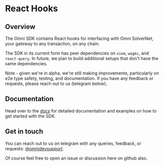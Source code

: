 # React Hooks

## Overview

The Omni SDK contains React hooks for interfacing with Omni SolverNet, your gateway to any transaction, on any chain.

The SDK in its current form has peer dependencies on `viem`, `wagmi`, and `react-query`. In future, we plan to build additional setups that don't have the same dependencies.

Note - given we're in alpha, we're still making improvements, particularly on e2e type safety, testing, and documentation. If you have any feedback or requests, please reach out to us (telegram below).

## Documentation

Head over to the [docs](https://docs.omni.network/sdk/getting-started) for detailed documentation and examples on how to get started with the SDK.

## Get in touch

You can reach out to us on telegram with any queries, feedback, or requests: [@omnidevsupport](https://t.me/omnidevsupport).

Of course feel free to open an issue or discussion here on github also.
